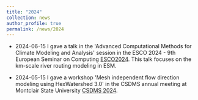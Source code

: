 ```yaml
---
title: "2024"
collection: news
author_profile: true
permalink: /news/2024
---
```


* 2024-06-15 I gave a talk in the 'Advanced Computational Methods for Climate Modeling and Analysis' session in the ESCO 2024 - 9th European Seminar on Computing [ESCO2024](https://www.esco2024.femhub.com/). This talk focuses on the km-scale river routing modeling in ESM.

* 2024-05-15 I gave a workshop 'Mesh independent flow direction modeling using HexWatershed 3.0' in the CSDMS annual meeting at Montclair State University [CSDMS 2024](https://csdms.colorado.edu/wiki/CSDMS_meeting_2024).

